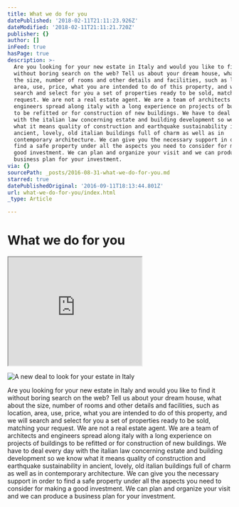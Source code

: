 ```yaml
---
title: What we do for you
datePublished: '2018-02-11T21:11:23.926Z'
dateModified: '2018-02-11T21:11:21.720Z'
publisher: {}
author: []
inFeed: true
hasPage: true
description: >-
  Are you looking for your new estate in Italy and would you like to find it
  without boring search on the web? Tell us about your dream house, what about
  the size, number of rooms and other details and facilities, such as location,
  area, use, price, what you are intended to do of this property, and we will
  search and select for you a set of properties ready to be sold, matching your
  request. We are not a real estate agent. We are a team of architects and
  engineers spread along italy with a long experience on projects of buildings
  to be refitted or for construction of new buildings. We have to deal every day
  with the italian law concerning estate and building development so we know
  what it means quality of construction and earthquake sustainability in
  ancient, lovely, old italian buildings full of charm as well as in
  contemporary architecture. We can give you the necessary support in order to
  find a safe property under all the aspects you need to consider for making a
  good investment. We can plan and organize your visit and we can produce a
  business plan for your investment.
via: {}
sourcePath: _posts/2016-08-31-what-we-do-for-you.md
starred: true
datePublishedOriginal: '2016-09-11T18:13:44.801Z'
url: what-we-do-for-you/index.html
_type: Article

---
```

# What we do for you

<iframe src="https://the-grid.github.io/ed-userhtml/?g=eJxdj8FuwjAQRH8lWik9YkNaFFGWii9BW8fBVjfZaG0T8feQ5Nbr0xvNzDn2SoOv5tjlgLC3toYq-HgPGeFgoUpOhTmOd4RRoFrtX9HO6waIWWYEKlkmpuc7oA4h5DylkzHzLkkZO8dSup2TwSyOV_NTlHGV6uZqDE3xv5iV3F8yTbtvv46fzQcN07cTFsX60PQ9tdauLI4Pr8ljT5z8SpYpt6UHs5YNpSDzraT35gXB5Wy225cXs6JZHQ" height="244" style=""></iframe>

![A new deal to look for your estate in Italy](https://the-grid-user-content.s3-us-west-2.amazonaws.com/2f7b80a1-5a82-4422-b9c0-bf2e2c0fb4a8.jpg)

Are you looking for your new estate in Italy and would you like to find it without boring search on the web? Tell us about your dream house, what about the size, number of rooms and other details and facilities, such as location, area, use, price, what you are intended to do of this property, and we will search and select for you a set of properties ready to be sold, matching your request. We are not a real estate agent. We are a team of architects and engineers spread along italy with a long experience on projects of buildings to be refitted or for construction of new buildings. We have to deal every day with the italian law concerning estate and building development so we know what it means quality of construction and earthquake sustainability in ancient, lovely, old italian buildings full of charm as well as in contemporary architecture. We can give you the necessary support in order to find a safe property under all the aspects you need to consider for making a good investment. We can plan and organize your visit and we can produce a business plan for your investment.
